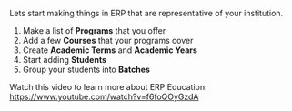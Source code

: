 Lets start making things in ERP that are representative of your institution.

1. Make a list of **Programs** that you offer
1. Add a few **Courses** that your programs cover
1. Create **Academic Terms** and **Academic Years**
1. Start adding **Students**
1. Group your students into **Batches**

Watch this video to learn more about ERP Education: https://www.youtube.com/watch?v=f6foQOyGzdA
